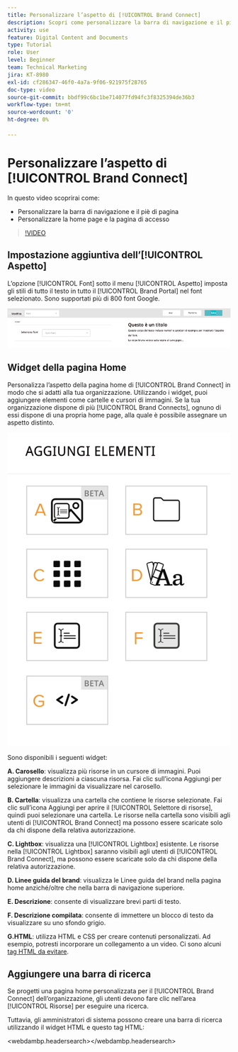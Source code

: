 ```yaml
---
title: Personalizzare l’aspetto di [!UICONTROL Brand Connect]
description: Scopri come personalizzare la barra di navigazione e il piè di pagina, la home page e la pagina di accesso in [!UICONTROL Brand Connect] per [!UICONTROL Workfront DAM].
activity: use
feature: Digital Content and Documents
type: Tutorial
role: User
level: Beginner
team: Technical Marketing
jira: KT-8980
exl-id: cf286347-46f0-4a7a-9f06-921975f28765
doc-type: video
source-git-commit: bbdf99c6bc1be714077fd94fc3f8325394de36b3
workflow-type: tm+mt
source-wordcount: '0'
ht-degree: 0%

---
```


# Personalizzare l’aspetto di [!UICONTROL Brand Connect]

In questo video scoprirai come:

* Personalizzare la barra di navigazione e il piè di pagina
* Personalizzare la home page e la pagina di accesso

>[!VIDEO](https://video.tv.adobe.com/v/335242/?quality=12&learn=on&enablevpops=1)

## Impostazione aggiuntiva dell’[!UICONTROL Aspetto]

L’opzione [!UICONTROL Font] sotto il menu [!UICONTROL Aspetto] imposta gli stili di tutto il testo in tutto il [!UICONTROL Brand Portal] nel font selezionato. Sono supportati più di 800 font Google.

![L’opzione[!UICONTROL Font] sotto il menu [!UICONTROL Aspetto] imposta lo stile per il [!UICONTROL Brand Portal]](assets/02-brand-connect-appearance-font.png)

## Widget della pagina Home

Personalizza l’aspetto della pagina home di [!UICONTROL Brand Connect] in modo che si adatti alla tua organizzazione. Utilizzando i widget, puoi aggiungere elementi come cartelle e cursori di immagini. Se la tua organizzazione dispone di più [!UICONTROL Brand Connects], ognuno di essi dispone di una propria home page, alla quale è possibile assegnare un aspetto distinto.

![Screenshot dei widget disponibili per tua pagina home di [!UICONTROL Brand Connect]](assets/03-brand-connect-home-page-widgets.png)

Sono disponibili i seguenti widget:

**A. Carosello**: visualizza più risorse in un cursore di immagini. Puoi aggiungere descrizioni a ciascuna risorsa. Fai clic sull’icona Aggiungi per selezionare le immagini da visualizzare nel carosello.

**B. Cartella**: visualizza una cartella che contiene le risorse selezionate. Fai clic sull’icona Aggiungi per aprire il [!UICONTROL Selettore di risorse], quindi puoi selezionare una cartella. Le risorse nella cartella sono visibili agli utenti di [!UICONTROL Brand Connect] ma possono essere scaricate solo da chi dispone della relativa autorizzazione.

**C. Lightbox**: visualizza una [!UICONTROL Lightbox] esistente. Le risorse nella [!UICONTROL Lightbox] saranno visibili agli utenti di [!UICONTROL Brand Connect], ma possono essere scaricate solo da chi dispone della relativa autorizzazione.

**D. Linee guida del brand**: visualizza le Linee guida del brand nella pagina home anziché/oltre che nella barra di navigazione superiore.

**E. Descrizione**: consente di visualizzare brevi parti di testo.

**F. Descrizione compilata**: consente di immettere un blocco di testo da visualizzare su uno sfondo grigio.

**G.HTML**: utilizza HTML e CSS per creare contenuti personalizzati. Ad esempio, potresti incorporare un collegamento a un video. Ci sono alcuni [tag HTML da evitare](https://www.damsuccess.com/hc/en-us/articles/206170043-Brand-Connect-Admin-Guide#html).

## Aggiungere una barra di ricerca

Se progetti una pagina home personalizzata per il [!UICONTROL Brand Connect] dell’organizzazione, gli utenti devono fare clic nell’area [!UICONTROL Risorse] per eseguire una ricerca.

Tuttavia, gli amministratori di sistema possono creare una barra di ricerca utilizzando il widget HTML e questo tag HTML:

&lt;webdambp.headersearch>&lt;/webdambp.headersearch>

